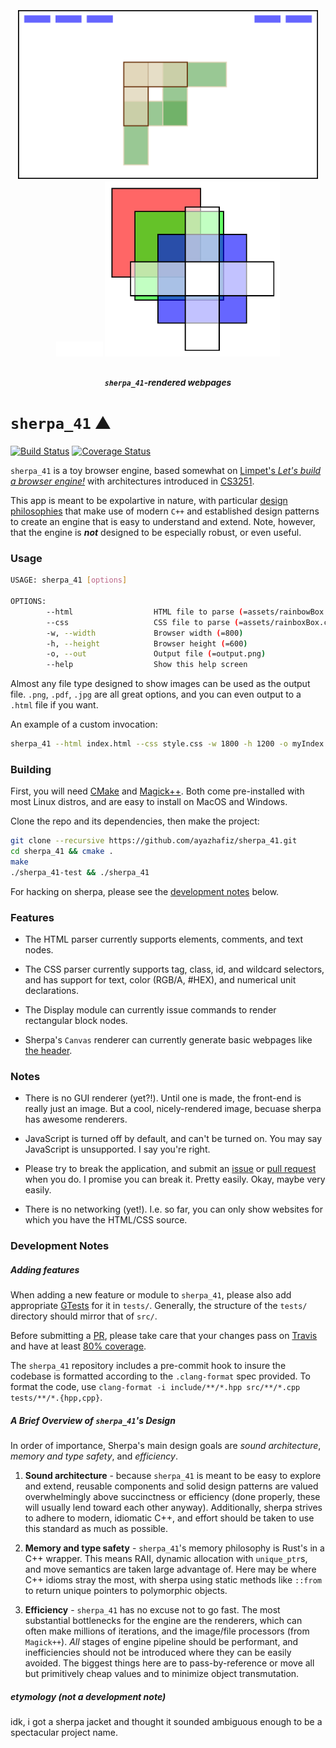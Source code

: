 <h3 name="sherpa-header" id="sherpa-header" align="center">
  <br />
	<img width="480" src="./examples/sherpa-webpage-output.png" alt="sherpa_41 test webpage" />
  <span width="400" />
	<img width="75" src="./examples/blank.png" alt="sherpa_41 test webpage" />
	<img width="280" src="./examples/test-output.png" alt="sherpa_41 test webpage" />
  <h5 align="center"><sub><code>sherpa_41</code>-rendered webpages</sub></h5>
</h3>

# `sherpa_41` :mountain:

[![Build Status](https://travis-ci.com/ayazhafiz/sherpa_41.svg?branch=master)](https://travis-ci.com/ayazhafiz/sherpa_41)
[![Coverage Status](https://coveralls.io/repos/github/ayazhafiz/sherpa_41/badge.svg?branch=master)](https://coveralls.io/github/ayazhafiz/sherpa_41?branch=master)

`sherpa_41` is a toy browser engine, based somewhat on [Limpet's _Let's build a browser engine!_](https://limpet.net/mbrubeck/2014/08/08/toy-layout-engine-1.html)
with architectures introduced in [CS3251](https://vuse-cs3251.github.io).

This app is meant to be expolartive in nature, with particular [design philosophies](#a-brief-overview-of-sherpa_41s-design) that make use of modern `C++` and established design patterns to create an engine that is easy to understand and extend. Note, however, that the engine is ___not___ designed to be especially robust, or even useful.

### Usage

```bash
USAGE: sherpa_41 [options]

OPTIONS:
        --html                  HTML file to parse (=assets/rainbowBox.html)
        --css                   CSS file to parse (=assets/rainboxBox.css)
        -w, --width             Browser width (=800)
        -h, --height            Browser height (=600)
        -o, --out               Output file (=output.png)
        --help                  Show this help screen
```

Almost any file type designed to show images can be used as the output file. `.png`, `.pdf`, `.jpg` are all great options, and you can even output to a `.html` file if you want.

An example of a custom invocation:

```bash
sherpa_41 --html index.html --css style.css -w 1800 -h 1200 -o myIndex.jpg
```

### Building

First, you will need [CMake](https://cmake.org) and [Magick++](https://imagemagick.org/Magick++/).
Both come pre-installed with most Linux distros, and are easy to install on MacOS and Windows.

Clone the repo and its dependencies, then make the project:

```bash
git clone --recursive https://github.com/ayazhafiz/sherpa_41.git
cd sherpa_41 && cmake .
make
./sherpa_41-test && ./sherpa_41
```

For hacking on sherpa, please see the [development notes](#development-notes) below.

### Features

- The HTML parser currently supports elements, comments, and text nodes.

- The CSS parser currently supports tag, class, id, and wildcard selectors, and has support for text, color (RGB/A, #HEX), and numerical unit declarations.

- The Display module can currently issue commands to render rectangular block nodes.

- Sherpa's `Canvas` renderer can currently generate basic webpages like [the header](#sherpa-header).

### Notes

- There is no GUI renderer (yet?!). Until one is made, the front-end is really just an image. But a cool, nicely-rendered image, becuase sherpa has awesome renderers.

- JavaScript is turned off by default, and can't be turned on. You may say JavaScript is unsupported. I say you're right.

- Please try to break the application, and submit an [issue](https://github.com/ayazhafiz/sherpa_41/issues/new) or [pull request](https://github.com/ayazhafiz/sherpa_41/compare) when you do. I promise you can break it. Pretty easily. Okay, maybe very easily.

- There is no networking (yet!). I.e. so far, you can only show websites for which you have the HTML/CSS source.

### Development Notes

##### Adding features

When adding a new feature or module to `sherpa_41`, please also add appropriate [GTests](https://github.com/google/googletest) for it in `tests/`. Generally, the structure of the `tests/` directory should mirror that of `src/`.

Before submitting a [PR](https://github.com/ayazhafiz/sherpa_41/compare), please take care that your changes pass on [Travis](https://travis-ci.com/ayazhafiz/sherpa_41) and have at least [80% coverage](https://coveralls.io/repos/github/ayazhafiz/sherpa_41).

The `sherpa_41` repository includes a pre-commit hook to insure the codebase is formatted according to the `.clang-format` spec provided. To format the code, use `clang-format -i include/**/*.hpp src/**/*.cpp tests/**/*.{hpp,cpp}`.

##### A Brief Overview of `sherpa_41`'s Design

In order of importance, Sherpa's main design goals are _sound architecture_, _memory and type safety_, and _efficiency_.

1. __Sound architecture__ - because `sherpa_41` is meant to be easy to explore and extend, reusable components and solid design patterns are valued overwhelmingly above succinctness or efficiency (done properly, these will usually lend toward each other anyway). Additionally, sherpa strives to adhere to modern, idiomatic C++, and effort should be taken to use this standard as much as possible.

2. __Memory and type safety__ - `sherpa_41`'s memory philosophy is Rust's in a C++ wrapper. This means RAII, dynamic allocation with `unique_ptr`s, and move semantics are taken large advantage of. Here may be where C++ idioms stray the most, with sherpa using static methods like `::from` to return unique pointers to polymorphic objects.

3. __Efficiency__ - `sherpa_41` has no excuse not to go fast. The most substantial bottlenecks for the engine are the renderers, which can often make millions of iterations, and the image/file processors (from `Magick++`). _All_ stages of engine pipeline should be performant, and inefficiencies should not be introduced where they can be easily avoided. The biggest things here are to pass-by-reference or move all but primitively cheap values and to minimize object transmutation. 

##### etymology (not a development note)

idk, i got a sherpa jacket and thought it sounded ambiguous enough to be a spectacular project name.
